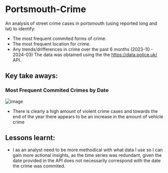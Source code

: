 # Portsmouth-Crime
An analysis of street crime cases in portsmouth (using reported long and lat) to identify:
- The most frequent commited forms of crime.
- The most frequent location for crime.
- Any trends/drifferences in crime over the past 6 months (2023-10 - 2024-03)
The data was obtained using the the https://data.police.uk/ API. 

## Key take aways: 
### Most Frequent Commited Crimes by Date
![image](https://github.com/LiamBatiste/Portsmouth-Crime/assets/68031898/bbb216dd-247b-4934-923f-d7654b86183e)
- There is clearly a high amount of violent crime cases and towards the end of the year there appears to be an increase in the amount of vehicle crime

## Lessons learnt: 
- I as an analyst need to be more methodical with what data I use so I can gain more actional insights, as the time series was redundant, given the date provided in the API does not necessarily correspond with the date the crime was commited.
